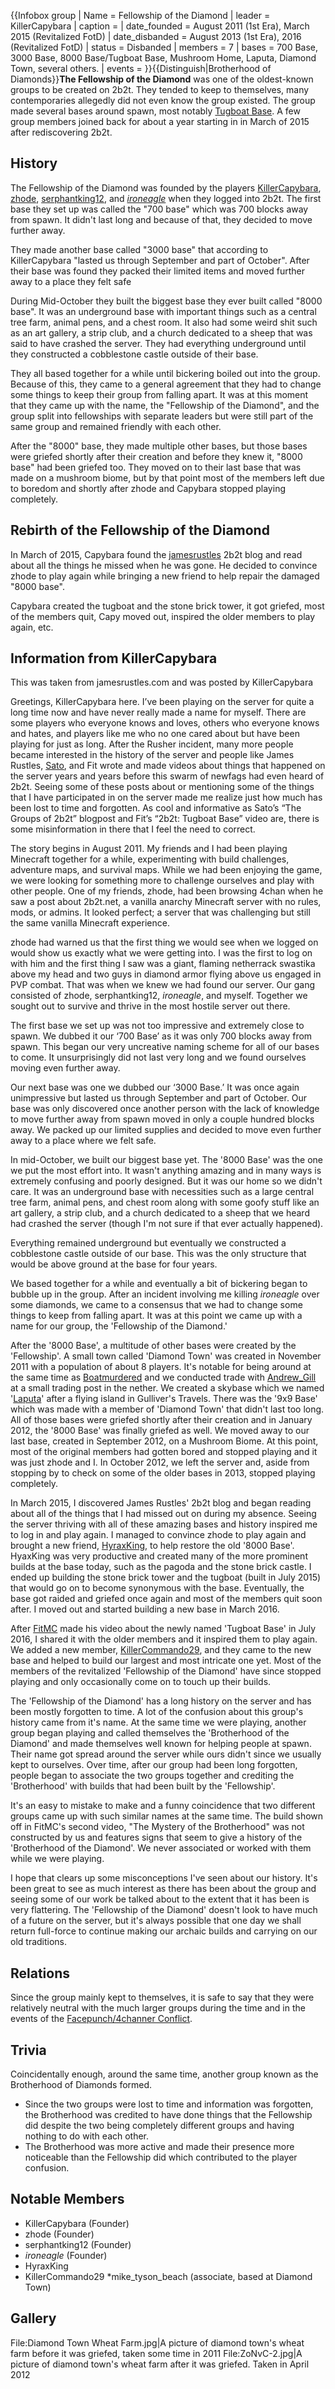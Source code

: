 {{Infobox group
| Name = Fellowship of the Diamond
| leader = KillerCapybara
| caption =
| date_founded = August 2011 (1st Era), March 2015 (Revitalized FotD)
| date_disbanded = August 2013 (1st Era), 2016 (Revitalized FotD)
| status = Disbanded
| members = 7
| bases = 700 Base, 3000 Base, 8000 Base/Tugboat Base, Mushroom Home, Laputa, Diamond Town, several others.
| events =
}}{{Distinguish|Brotherhood of Diamonds}}**The Fellowship of the Diamond** was one of the oldest-known groups to be created on 2b2t. They tended to keep to themselves, many contemporaries allegedly did not even know the group existed. The group made several bases around spawn, most notably [Tugboat Base](https://2b2t.miraheze.org/wiki/Tugboat_Base). A few group members joined back for about a year starting in in March of 2015 after rediscovering 2b2t.

## History
The Fellowship of the Diamond was founded by the players [KillerCapybara](https://2b2t.miraheze.org/wiki/KillerCapybara), [zhode](https://2b2t.miraheze.org/wiki/zhode), [serphantking12](https://2b2t.miraheze.org/wiki/serphantking12), and [_ironeagle_](https://2b2t.miraheze.org/wiki/_ironeagle_) when they logged into 2b2t. The first base they set up was called the "700 base" which was 700 blocks away from spawn. It didn't last long and because of that, they decided to move further away.

They made another base called "3000 base" that according to KillerCapybara "lasted us through September and part of October". After their base was found they packed their limited items and moved further away to a place they felt safe

During Mid-October they built the biggest base they ever built called "8000 base". It was an underground base with important things such as a central tree farm, animal pens, and a chest room. It also had some weird shit such as an art gallery, a strip club, and a church dedicated to a sheep that was said to have crashed the server. They had everything underground until they constructed a cobblestone castle outside of their base.

They all based together for a while until bickering boiled out into the group. Because of this, they came to a general agreement that they had to change some things to keep their group from falling apart. It was at this moment that they came up with the name, the "Fellowship of the Diamond", and the group split into fellowships with separate leaders but were still part of the same group and remained friendly with each other.

After the "8000" base, they made multiple other bases, but those bases were griefed shortly after their creation and before they knew it, "8000 base" had been griefed too. They moved on to their last base that was made on a mushroom biome, but by that point most of the members left due to boredom and shortly after zhode and Capybara stopped playing completely.
## Rebirth of the Fellowship of the Diamond
In March of 2015, Capybara found the [jamesrustles](https://2b2t.miraheze.org/wiki/jamesrustles) 2b2t blog and read about all the things he missed when he was gone. He decided to convince zhode to play again while bringing a new friend to help repair the damaged "8000 base".

Capybara created the tugboat and the stone brick tower, it got griefed, most of the members quit, Capy moved out, inspired the older members to play again, etc.
## Information from KillerCapybara
This was taken from jamesrustles.com and was posted by KillerCapybara

Greetings, KillerCapybara here. I’ve been playing on the server for quite a long time now and have never really made a name for myself. There are some players who everyone knows and loves, others who everyone knows and hates, and players like me who no one cared about but have been playing for just as long. After the Rusher incident, many more people became interested in the history of the server and people like James Rustles, [Sato](https://2b2t.miraheze.org/wiki/Sato), and Fit wrote and made videos about things that happened on the server years and years before this swarm of newfags had even heard of 2b2t. Seeing some of these posts about or mentioning some of the things that I have participated in on the server made me realize just how much has been lost to time and forgotten. As cool and informative as Sato’s “The Groups of 2b2t” blogpost and Fit’s “2b2t: Tugboat Base” video are, there is some misinformation in there that I feel the need to correct.

The story begins in August 2011. My friends and I had been playing Minecraft together for a while, experimenting with build challenges, adventure maps, and survival maps. While we had been enjoying the game, we were looking for something more to challenge ourselves and play with other people. One of my friends, zhode, had been browsing 4chan when he saw a post about 2b2t.net, a vanilla anarchy Minecraft server with no rules, mods, or admins. It looked perfect; a server that was challenging but still the same vanilla Minecraft experience.

zhode had warned us that the first thing we would see when we logged on would show us exactly what we were getting into. I was the first to log on with him and the first thing I saw was a giant, flaming netherrack swastika above my head and two guys in diamond armor flying above us engaged in PVP combat. That was when we knew we had found our server. Our gang consisted of zhode, serphantking12, _ironeagle_, and myself. Together we sought out to survive and thrive in the most hostile server out there.

The first base we set up was not too impressive and extremely close to spawn. We dubbed it our ‘700 Base’ as it was only 700 blocks away from spawn. This began our very uncreative naming scheme for all of our bases to come. It unsurprisingly did not last very long and we found ourselves moving even further away.

Our next base was one we dubbed our ‘3000 Base.’ It was once again unimpressive but lasted us through September and part of October. Our base was only discovered once another person with the lack of knowledge to move further away from spawn moved in only a couple hundred blocks away. We packed up our limited supplies and decided to move even further away to a place where we felt safe.

In mid-October, we built our biggest base yet. The '8000 Base' was the one we put the most effort into. It wasn't anything amazing and in many ways is extremely confusing and poorly designed. But it was our home so we didn't care. It was an underground base with necessities such as a large central tree farm, animal pens, and chest room along with some goofy stuff like an art gallery, a strip club, and a church dedicated to a sheep that we heard had crashed the server (though I'm not sure if that ever actually happened).

Everything remained underground but eventually we constructed a cobblestone castle outside of our base. This was the only structure that would be above ground at the base for four years.

We based together for a while and eventually a bit of bickering began to bubble up in the group. After an incident involving me killing _ironeagle_ over some diamonds, we came to a consensus that we had to change some things to keep from falling apart. It was at this point we came up with a name for our group, the 'Fellowship of the Diamond.'

After the '8000 Base', a multitude of other bases were created by the 'Fellowship'. A small town called 'Diamond Town' was created in November 2011 with a population of about 8 players. It's notable for being around at the same time as [Boatmurdered](https://2b2t.miraheze.org/wiki/Boatmurdered) and we conducted trade with [Andrew_Gill](https://2b2t.miraheze.org/wiki/Andrew_Gill) at a small trading post in the nether. We created a skybase which we named '[Laputa](https://2b2t.miraheze.org/wiki/Laputa)' after a flying island in Gulliver's Travels. There was the '9x9 Base' which was made with a member of 'Diamond Town' that didn't last too long. All of those bases were griefed shortly after their creation and in January 2012, the '8000 Base' was finally griefed as well. We moved away to our last base, created in September 2012, on a Mushroom Biome. At this point, most of the original members had gotten bored and stopped playing and it was just zhode and I. In October 2012, we left the server and, aside from stopping by to check on some of the older bases in 2013, stopped playing completely.

In March 2015, I discovered James Rustles' 2b2t blog and began reading about all of the things that I had missed out on during my absence. Seeing the server thriving with all of these amazing bases and history inspired me to log in and play again. I managed to convince zhode to play again and brought a new friend, [HyraxKing](https://2b2t.miraheze.org/wiki/HyraxKing), to help restore the old '8000 Base'. HyaxKing was very productive and created many of the more prominent builds at the base today, such as the pagoda and the stone brick castle. I ended up building the stone brick tower and the tugboat (built in July 2015) that would go on to become synonymous with the base. Eventually, the base got raided and griefed once again and most of the members quit soon after. I moved out and started building a new base in March 2016.

After [FitMC](https://2b2t.miraheze.org/wiki/FitMC) made his video about the newly named 'Tugboat Base' in July 2016, I shared it with the older members and it inspired them to play again. We added a new member, [KillerCommando29](https://2b2t.miraheze.org/wiki/KillerCommando29), and they came to the new base and helped to build our largest and most intricate one yet. Most of the members of the revitalized 'Fellowship of the Diamond' have since stopped playing and only occasionally come on to touch up their builds.

The 'Fellowship of the Diamond' has a long history on the server and has been mostly forgotten to time. A lot of the confusion about this group's history came from it's name. At the same time we were playing, another group began playing and called themselves the 'Brotherhood of the Diamond' and made themselves well known for helping people at spawn. Their name got spread around the server while ours didn't since we usually kept to ourselves. Over time, after our group had been long forgotten, people began to associate the two groups together and crediting the 'Brotherhood' with builds that had been built by the 'Fellowship'.

It's an easy to mistake to make and a funny coincidence that two different groups came up with such similar names at the same time. The build shown off in FitMC's second video, "The Mystery of the Brotherhood" was not constructed by us and features signs that seem to give a history of the 'Brotherhood of the Diamond'. We never associated or worked with them while we were playing.

I hope that clears up some misconceptions I've seen about our history. It's been great to see as much interest as there has been about the group and seeing some of our work be talked about to the extent that it has been is very flattering. The 'Fellowship of the Diamond' doesn't look to have much of a future on the server, but it's always possible that one day we shall return full-force to continue making our archaic builds and carrying on our old traditions.

## Relations
Since the group mainly kept to themselves, it is safe to say that they were relatively neutral with the much larger groups during the time and in the events of the [Facepunch/4channer Conflict](https://2b2t.miraheze.org/wiki/The_Facepunch_War).

## Trivia
Coincidentally enough, around the same time, another group known as the Brotherhood of Diamonds formed.
* Since the two groups were lost to time and information was forgotten, the Brotherhood was credited to have done things that the Fellowship did despite the two being completely different groups and having nothing to do with each other.
* The Brotherhood was more active and made their presence more noticeable than the Fellowship did which contributed to the player confusion.

## Notable Members
* KillerCapybara (Founder)
* zhode (Founder)
* serphantking12 (Founder)
* _ironeagle_ (Founder)
* HyraxKing
* KillerCommando29
*mike_tyson_beach (associate, based at Diamond Town)

## Gallery
<gallery>
File:Diamond Town Wheat Farm.jpg|A picture of diamond town's wheat farm before it was griefed, taken some time in 2011
File:ZoNvC-2.jpg|A picture of diamond town's wheat farm after it was griefed. Taken in April 2012
</gallery>